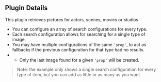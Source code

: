 ## Plugin Details

This plugin retrieves pictures for actors, scenes, movies or studios
- You can configure an array of search configurations for every type.
- Each search configuration allows for searching for a single type of image.
- You may have multiple configurations of the same `'prop'`, to act as fallbacks if the previous configuration for that type had no results.
- - Only the last image found for a given `'prop'` will be created.

> Note: the example only shows a single search configuration for every type of item, but you can add as little or as many as you want